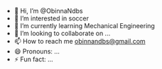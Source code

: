 - 👋 Hi, I’m @ObinnaNdbs
- 👀 I’m interested in soccer
- 🌱 I’m currently learning Mechanical Engineering
- 💞️ I’m looking to collaborate on ...
- 📫 How to reach me obinnandbs@gmail.com
- 😄 Pronouns: ...
- ⚡ Fun fact: ...

<!---
ObinnaNdbs/ObinnaNdbs is a ✨ special ✨ repository because its `README.md` (this file) appears on your GitHub profile.
You can click the Preview link to take a look at your changes.
--->
